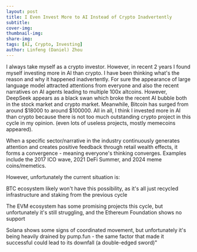 ```yaml
---
layout: post
title: I Even Invest More to AI Instead of Crypto Inadvertently
subtitle:
cover-img: 
thumbnail-img: 
share-img: 
tags: [AI, Crypto, Investing]
author: Linfeng (Daniel) Zhou
---
```


I always take myself as a crypto investor. However, in recent 2 years I found myself investing more in AI than crypto. I have been thinking what's the reason and why it happened inadvertently. For sure the appearance of large language model attracted attentions from everyone and also the recent narratives on AI agents leading to multiple 100x altcoins. However, DeepSeek appears as a black swan which broke the recent AI bubble both in the stock market and crypto market. Meanwhile, Bitcoin has surged from around $18000 to around $100000. All in all, I think I invested more in AI than crypto because there is not too much outstanding crypto project in this cycle in my opinion. (even lots of useless projects, mostly memecoins appeared). 

When a specific sector/narrative in the industry continuously generates attention and creates positive feedback through retail wealth effects, it forms a convergence - meaning everyone's thinking converges. Examples include the 2017 ICO wave, 2021 DeFi Summer, and 2024 meme coins/memetics.

However, unfortunately the current situation is: 

BTC ecosystem likely won't have this possibility, as it's all just recycled infrastructure and staking from the previous cycle

The EVM ecosystem has some promising projects this cycle, but unfortunately it's still struggling, and the Ethereum Foundation shows no support

Solana shows some signs of coordinated movement, but unfortunately it's being heavily drained by pump.fun - the same factor that made it successful could lead to its downfall (a double-edged sword)"